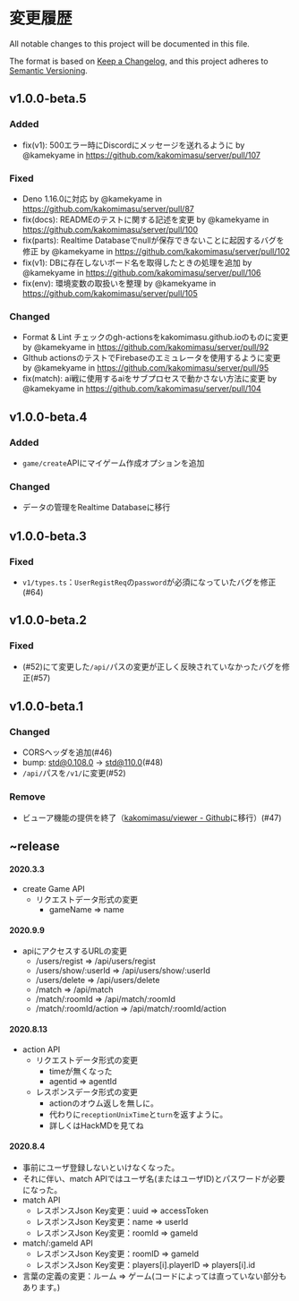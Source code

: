 # 変更履歴

All notable changes to this project will be documented in this file.

The format is based on [Keep a Changelog](https://keepachangelog.com/ja/1.0.0/),
and this project adheres to
[Semantic Versioning](https://semver.org/spec/v2.0.0.html).

## v1.0.0-beta.5

### Added

- fix(v1): 500エラー時にDiscordにメッセージを送れるように by @kamekyame in
  https://github.com/kakomimasu/server/pull/107

### Fixed

- Deno 1.16.0に対応 by @kamekyame in https://github.com/kakomimasu/server/pull/87
- fix(docs): READMEのテストに関する記述を変更 by @kamekyame in
  https://github.com/kakomimasu/server/pull/100
- fix(parts): Realtime Databaseでnullが保存できないことに起因するバグを修正 by @kamekyame in
  https://github.com/kakomimasu/server/pull/102
- fix(v1): DBに存在しないボード名を取得したときの処理を追加 by @kamekyame in
  https://github.com/kakomimasu/server/pull/106
- fix(env): 環境変数の取扱いを整理 by @kamekyame in
  https://github.com/kakomimasu/server/pull/105

### Changed

- Format & Lint チェックのgh-actionsをkakomimasu.github.ioのものに変更 by @kamekyame in
  https://github.com/kakomimasu/server/pull/92
- GIthub actionsのテストでFirebaseのエミュレータを使用するように変更 by @kamekyame in
  https://github.com/kakomimasu/server/pull/95
- fix(match): ai戦に使用するaiをサブプロセスで動かさない方法に変更 by @kamekyame in
  https://github.com/kakomimasu/server/pull/104

## v1.0.0-beta.4

### Added

- `game/create`APIにマイゲーム作成オプションを追加

### Changed

- データの管理をRealtime Databaseに移行

## v1.0.0-beta.3

### Fixed

- `v1/types.ts`：`UserRegistReq`の`password`が必須になっていたバグを修正(#64)

## v1.0.0-beta.2

### Fixed

- (#52)にて変更した`/api/`パスの変更が正しく反映されていなかったバグを修正(#57)

## v1.0.0-beta.1

### Changed

- CORSヘッダを追加(#46)
- bump: std@0.108.0 -> std@110.0(#48)
- `/api/`パスを`/v1/`に変更(#52)

### Remove

- ビューア機能の提供を終了（[kakomimasu/viewer - Github](https://github.com/kakomimasu/viewer)に移行）(#47)

## ~release

#### 2020.3.3

- create Game API
  - リクエストデータ形式の変更
    - gameName => name

#### 2020.9.9

- apiにアクセスするURLの変更
  - /users/regist => /api/users/regist
  - /users/show/:userId => /api/users/show/:userId
  - /users/delete => /api/users/delete
  - /match => /api/match
  - /match/:roomId => /api/match/:roomId
  - /match/:roomId/action => /api/match/:roomId/action

#### 2020.8.13

- action API
  - リクエストデータ形式の変更
    - timeが無くなった
    - agentid => agentId
  - レスポンスデータ形式の変更
    - actionのオウム返しを無しに。
    - 代わりに`receptionUnixTime`と`turn`を返すように。
    - 詳しくはHackMDを見てね

#### 2020.8.4

- 事前にユーザ登録しないといけなくなった。
- それに伴い、match APIではユーザ名(またはユーザID)とパスワードが必要になった。
- match API
  - レスポンスJson Key変更：uuid => accessToken
  - レスポンスJson Key変更：name => userId
  - レスポンスJson Key変更：roomId => gameId
- match/:gameId API
  - レスポンスJson Key変更：roomID => gameId
  - レスポンスJson Key変更：players[i].playerID => players[i].id
- 言葉の定義の変更：ルーム => ゲーム(コードによっては直っていない部分もあります。)
